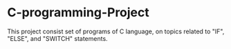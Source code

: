 # C-programming-Project
This project consist set of programs of C language, on topics related to "IF", "ELSE", and "SWITCH" statements.

